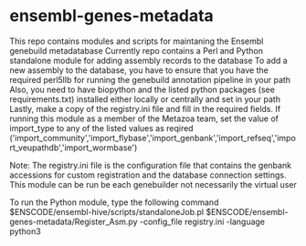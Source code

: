 # ensembl-genes-metadata
This repo contains modules and scripts for maintaning the Ensembl genebuild metadatabase
Currently repo contains a Perl and Python standalone module for adding assembly records to the database
To add a new assembly to the database, you have to ensure that you have the required perl5lIb for running the genebuild annotation pipeline in your path
Also, you need to have biopython and the listed python packages (see requirements.txt) installed either locally or centrally and set in your path
Lastly, make a copy of the registry.ini file and fill in the required fields. If running this module as a member of the Metazoa team, set the value of import_type to any of the listed values as reqired ('import_community','import_flybase','import_genbank','import_refseq','import_veupathdb','import_wormbase')

Note: The registry.ini file is the configuration file that contains the genbank accessions for custom registration and the database connection settings. 
      This module can be run be each genebuilder not necessarily the virtual user

To run the Python module, type the following command
$ENSCODE/ensembl-hive/scripts/standaloneJob.pl $ENSCODE/ensembl-genes-metadata/Register_Asm.py -config_file registry.ini -language python3
